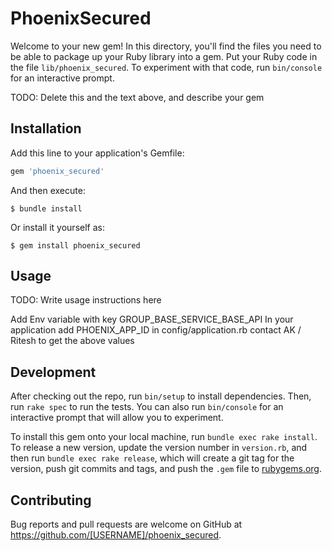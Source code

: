 # PhoenixSecured

Welcome to your new gem! In this directory, you'll find the files you need to be able to package up your Ruby library into a gem. Put your Ruby code in the file `lib/phoenix_secured`. To experiment with that code, run `bin/console` for an interactive prompt.

TODO: Delete this and the text above, and describe your gem

## Installation

Add this line to your application's Gemfile:

```ruby
gem 'phoenix_secured'
```

And then execute:

    $ bundle install

Or install it yourself as:

    $ gem install phoenix_secured

## Usage

TODO: Write usage instructions here

Add Env variable with key GROUP_BASE_SERVICE_BASE_API
In your application add PHOENIX_APP_ID in config/application.rb
contact AK / Ritesh to get the above values

## Development

After checking out the repo, run `bin/setup` to install dependencies. Then, run `rake spec` to run the tests. You can also run `bin/console` for an interactive prompt that will allow you to experiment.

To install this gem onto your local machine, run `bundle exec rake install`. To release a new version, update the version number in `version.rb`, and then run `bundle exec rake release`, which will create a git tag for the version, push git commits and tags, and push the `.gem` file to [rubygems.org](https://rubygems.org).

## Contributing

Bug reports and pull requests are welcome on GitHub at https://github.com/[USERNAME]/phoenix_secured.

